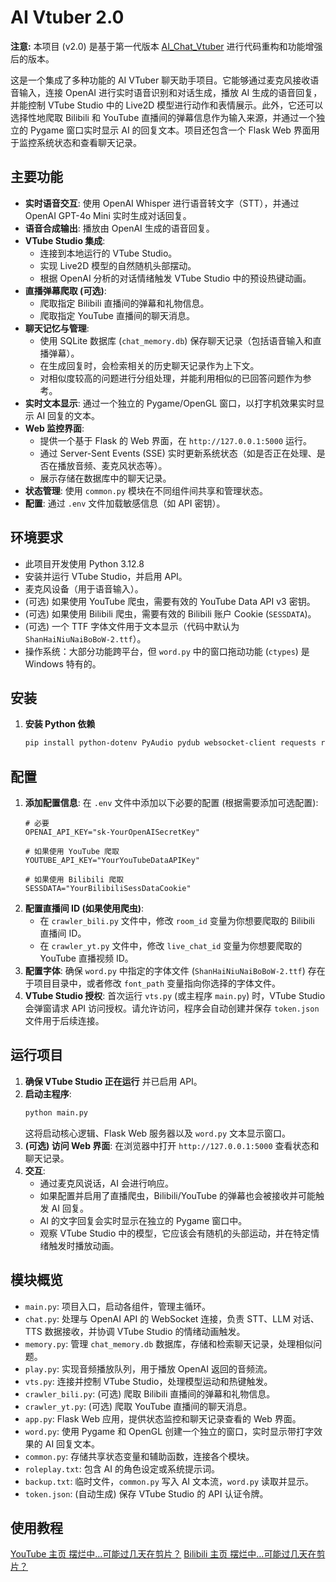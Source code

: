 # AI Vtuber 2.0

**注意:** 本项目 (v2.0) 是基于第一代版本 [AI_Chat_Vtuber](https://github.com/Niama7878/AI_Chat_Vtuber) 进行代码重构和功能增强后的版本。

这是一个集成了多种功能的 AI VTuber 聊天助手项目。它能够通过麦克风接收语音输入，连接 OpenAI 进行实时语音识别和对话生成，播放 AI 生成的语音回复，并能控制 VTube Studio 中的 Live2D 模型进行动作和表情展示。此外，它还可以选择性地爬取 Bilibili 和 YouTube 直播间的弹幕信息作为输入来源，并通过一个独立的 Pygame 窗口实时显示 AI 的回复文本。项目还包含一个 Flask Web 界面用于监控系统状态和查看聊天记录。

## 主要功能

* **实时语音交互**: 使用 OpenAI Whisper 进行语音转文字（STT），并通过 OpenAI GPT-4o Mini 实时生成对话回复。
* **语音合成输出**: 播放由 OpenAI 生成的语音回复。
* **VTube Studio 集成**:
    * 连接到本地运行的 VTube Studio。
    * 实现 Live2D 模型的自然随机头部摆动。
    * 根据 OpenAI 分析的对话情绪触发 VTube Studio 中的预设热键动画。
* **直播弹幕爬取 (可选)**:
    * 爬取指定 Bilibili 直播间的弹幕和礼物信息。
    * 爬取指定 YouTube 直播间的聊天消息。
* **聊天记忆与管理**:
    * 使用 SQLite 数据库 (`chat_memory.db`) 保存聊天记录（包括语音输入和直播弹幕）。
    * 在生成回复时，会检索相关的历史聊天记录作为上下文。
    * 对相似度较高的问题进行分组处理，并能利用相似的已回答问题作为参考。
* **实时文本显示**: 通过一个独立的 Pygame/OpenGL 窗口，以打字机效果实时显示 AI 回复的文本。
* **Web 监控界面**:
    * 提供一个基于 Flask 的 Web 界面，在 `http://127.0.0.1:5000` 运行。
    * 通过 Server-Sent Events (SSE) 实时更新系统状态（如是否正在处理、是否在播放音频、麦克风状态等）。
    * 展示存储在数据库中的聊天记录。
* **状态管理**: 使用 `common.py` 模块在不同组件间共享和管理状态。
* **配置**: 通过 `.env` 文件加载敏感信息（如 API 密钥）。

## 环境要求

* 此项目开发使用 Python 3.12.8
* 安装并运行 VTube Studio，并启用 API。
* 麦克风设备（用于语音输入）。
* (可选) 如果使用 YouTube 爬虫，需要有效的 YouTube Data API v3 密钥。
* (可选) 如果使用 Bilibili 爬虫，需要有效的 Bilibili 账户 Cookie (`SESSDATA`)。
* (可选) 一个 TTF 字体文件用于文本显示（代码中默认为 `ShanHaiNiuNaiBoBoW-2.ttf`）。
* 操作系统：大部分功能跨平台，但 `word.py` 中的窗口拖动功能 (`ctypes`) 是 Windows 特有的。

## 安装

1.  **安装 Python 依赖**
    ```bash
    pip install python-dotenv PyAudio pydub websocket-client requests rapidfuzz Flask pygame pyopengl numpy freetype-py noise
    ```

## 配置
1.  **添加配置信息**: 在 `.env` 文件中添加以下必要的配置 (根据需要添加可选配置):
    ```dotenv
    # 必要
    OPENAI_API_KEY="sk-YourOpenAISecretKey"
    
    # 如果使用 YouTube 爬取
    YOUTUBE_API_KEY="YourYouTubeDataAPIKey"

    # 如果使用 Bilibili 爬取
    SESSDATA="YourBilibiliSessDataCookie"
    ```
2.  **配置直播间 ID (如果使用爬虫)**:
    * 在 `crawler_bili.py` 文件中，修改 `room_id` 变量为你想要爬取的 Bilibili 直播间 ID。
    * 在 `crawler_yt.py` 文件中，修改 `live_chat_id` 变量为你想要爬取的 YouTube 直播视频 ID。
3.  **配置字体**: 确保 `word.py` 中指定的字体文件 (`ShanHaiNiuNaiBoBoW-2.ttf`) 存在于项目目录中，或者修改 `font_path` 变量指向你选择的字体文件。
4.  **VTube Studio 授权**: 首次运行 `vts.py` (或主程序 `main.py`) 时，VTube Studio 会弹窗请求 API 访问授权。请允许访问，程序会自动创建并保存 `token.json` 文件用于后续连接。

## 运行项目

1.  **确保 VTube Studio 正在运行** 并已启用 API。
2.  **启动主程序**:
    ```bash
    python main.py
    ```
    这将启动核心逻辑、Flask Web 服务器以及 `word.py` 文本显示窗口。
3.  **(可选) 访问 Web 界面**: 在浏览器中打开 `http://127.0.0.1:5000` 查看状态和聊天记录。
4.  **交互**:
    * 通过麦克风说话，AI 会进行响应。
    * 如果配置并启用了直播爬虫，Bilibili/YouTube 的弹幕也会被接收并可能触发 AI 回复。
    * AI 的文字回复会实时显示在独立的 Pygame 窗口中。
    * 观察 VTube Studio 中的模型，它应该会有随机的头部运动，并在特定情绪触发时播放动画。

## 模块概览

* `main.py`: 项目入口，启动各组件，管理主循环。
* `chat.py`: 处理与 OpenAI API 的 WebSocket 连接，负责 STT、LLM 对话、TTS 数据接收，并协调 VTube Studio 的情绪动画触发。
* `memory.py`: 管理 `chat_memory.db` 数据库，存储和检索聊天记录，处理相似问题。
* `play.py`: 实现音频播放队列，用于播放 OpenAI 返回的音频流。
* `vts.py`: 连接并控制 VTube Studio，处理模型运动和热键触发。
* `crawler_bili.py`: (可选) 爬取 Bilibili 直播间的弹幕和礼物信息。
* `crawler_yt.py`: (可选) 爬取 YouTube 直播间的聊天消息。
* `app.py`: Flask Web 应用，提供状态监控和聊天记录查看的 Web 界面。
* `word.py`: 使用 Pygame 和 OpenGL 创建一个独立的窗口，实时显示带打字效果的 AI 回复文本。
* `common.py`: 存储共享状态变量和辅助函数，连接各个模块。
* `roleplay.txt`: 包含 AI 的角色设定或系统提示词。
* `backup.txt`: 临时文件，`common.py` 写入 AI 文本流，`word.py` 读取并显示。
* `token.json`: (自动生成) 保存 VTube Studio 的 API 认证令牌。

## 使用教程

[YouTube 主页 摆烂中...可能过几天在剪片？](https://www.youtube.com/@Niama78_) [Bilibili 主页 摆烂中...可能过几天在剪片？](https://space.bilibili.com/3493271504422931)